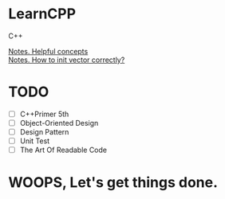 # LearnCPP
C++

 [Notes. Helpful concepts](Notes/collections.md)  
 [Notes. How to init vector correctly?](Notes/valuable_concetps/init_vector.md)
# TODO 
- [ ] C++Primer 5th
- [ ] Object-Oriented Design
- [ ] Design Pattern
- [ ] Unit Test
- [ ] The Art Of Readable Code

# WOOPS, Let's get things done.
